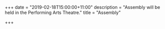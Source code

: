 +++
date = "2019-02-18T15:00:00+11:00"
description = "Assembly will be held in the Performing Arts Theatre."
title = "Assembly"

+++
